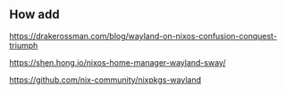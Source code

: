 ## How add

https://drakerossman.com/blog/wayland-on-nixos-confusion-conquest-triumph

https://shen.hong.io/nixos-home-manager-wayland-sway/

https://github.com/nix-community/nixpkgs-wayland